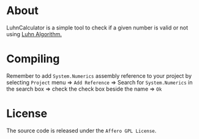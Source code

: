 About
==============

LuhnCalculator is a simple tool to check if a given number is valid or not using [Luhn Algorithm.](http://en.wikipedia.org/wiki/Luhn_algorithm "Luhn Algorithm on Wikipedia")

Compiling
==============
Remember to add `System.Numerics` assembly reference to your project by selecting `Project` menu => `Add Reference` => Search for `System.Numerics` in the search box => check the check box beside the name => `Ok`
 
License
=============

The source code is released under the `Affero GPL License`.
